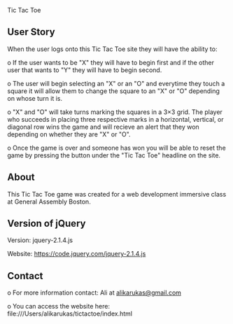 

  Tic Tac Toe

  User Story
  -----------

  When the user logs onto this Tic Tac Toe site they will have the ability to:

  o If the user wants to be "X" they will have to begin first and if the other user that wants to "Y" they will have to begin second.

  o The user will begin selecting an "X" or an "O" and everytime they touch a square it will allow them to change the square to an "X" or "O" depending on whose turn it is.

  o "X" and "O" will take turns marking the squares in a 3×3 grid. The player who succeeds in placing three respective marks in a horizontal, vertical, or diagonal row wins the game and will recieve an alert that they won depending on whether they are "X" or "O".

  o Once the game is over and someone has won you will be able to reset the game by pressing the button under the "Tic Tac Toe" headline on the site.

   About
  ------------------

  This Tic Tac Toe game was created for a web development immersive class at General Assembly Boston.

  Version of jQuery
  ------------------

  Version: jquery-2.1.4.js

  Website: https://code.jquery.com/jquery-2.1.4.js


  Contact
  --------

  o For more information contact: Ali at alikarukas@gmail.com

  o You can access the website here: file:///Users/alikarukas/tictactoe/index.html
